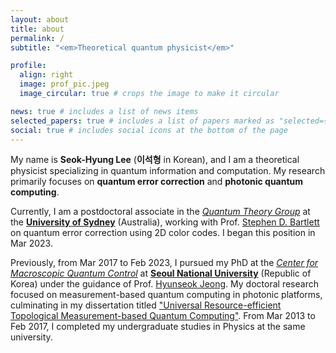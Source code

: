```yaml
---
layout: about
title: about
permalink: /
subtitle: "<em>Theoretical quantum physicist</em>"

profile:
  align: right
  image: prof_pic.jpeg
  image_circular: true # crops the image to make it circular

news: true # includes a list of news items
selected_papers: true # includes a list of papers marked as "selected={true}"
social: true # includes social icons at the bottom of the page
---
```


My name is **Seok-Hyung Lee** (**이석형** in Korean), and I am a theoretical physicist specializing in quantum information and computation. 
My research primarily focuses on **quantum error correction** and **photonic quantum computing**.

Currently, I am a postdoctoral associate in the _[Quantum Theory Group](https://quantum.sydney.edu.au/research/quantum-theory-group)_ at the **[University of Sydney](https://www.google.co.kr/search?q=university+of+sydney)** (Australia), working with Prof. [Stephen D. Bartlett](https://www.sydney.edu.au/science/about/our-people/academic-staff/stephen-bartlett.html) on quantum error correction using 2D color codes.
I began this position in Mar 2023.

Previously, from Mar 2017 to Feb 2023, I pursued my PhD at the _[Center for Macroscopic Quantum Control](http://cmqc.snu.ac.kr)_ at **[Seoul National University](https://www.snu.ac.kr)** (Republic of Korea) under the guidance of Prof. [Hyunseok Jeong](https://physics.snu.ac.kr/hjeong/). 
My doctoral research focused on measurement-based quantum computing in photonic platforms, culminating in my dissertation titled ["Universal Resource-efficient Topological Measurement-based Quantum Computing"](https://s-space.snu.ac.kr/handle/10371/194330). 
From Mar 2013 to Feb 2017, I completed my undergraduate studies in Physics at the same university.